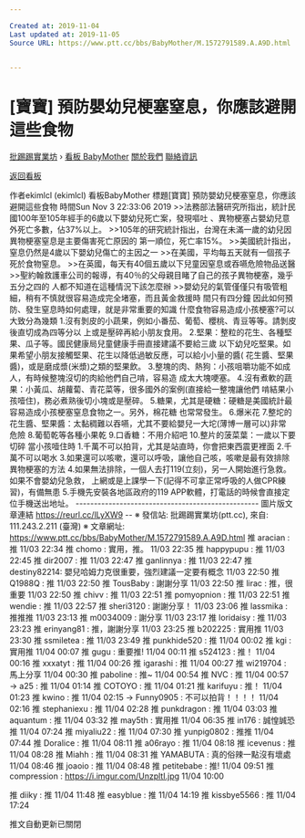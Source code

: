 ```yaml
---

Created at: 2019-11-04
Last updated at: 2019-11-05
Source URL: https://www.ptt.cc/bbs/BabyMother/M.1572791589.A.A9D.html


---
```


# [寶寶] 預防嬰幼兒梗塞窒息，你應該避開這些食物


[批踢踢實業坊](https://www.ptt.cc/bbs/) › [看板 BabyMother](https://www.ptt.cc/bbs/BabyMother/index.html) [關於我們](https://www.ptt.cc/about.html) [聯絡資訊](https://www.ptt.cc/contact.html)

[返回看板](https://www.ptt.cc/bbs/BabyMother/index.html)

作者ekimlcl (ekimlcl)
看板BabyMother
標題\[寶寶\] 預防嬰幼兒梗塞窒息，你應該避開這些食物
時間Sun Nov 3 22:33:06 2019
\>>法務部法醫研究所指出，統計民國100年至105年經手的6歲以下嬰幼兒死亡案，發現嘔吐 、異物梗塞占嬰幼兒意外死亡多數，佔37%以上。 >>105年的研究統計指出，台灣在未滿一歲的幼兒因異物梗塞窒息是主要傷害死亡原因的 第一順位，死亡率15%。 >>美國統計指出，窒息仍然是4歲以下嬰幼兒傷亡的主因之一 >>在美國，平均每五天就有一個孩子死於食物窒息。 >>在英國，每天有40個五歲以下兒童因窒息或吞嚥危險物品送醫 >>聖約翰救護車公司的報導，有40％的父母親目睹了自己的孩子異物梗塞，幾乎五分之四的 人都不知道在這種情況下該怎麼辦 >>嬰幼兒的氣管僅僅只有吸管粗細，稍有不慎就很容易造成完全堵塞，而且黃金救援時 間只有四分鐘 因此如何預防、發生窒息時如何處理，就是非常重要的知識 什麼食物容易造成小孩梗塞?可以大致分為幾類 1.沒有剝皮的小蔬果，例如小番茄、葡萄、櫻桃、青豆等等。請剝皮後直切成為四等分以 上或是壓碎再給小朋友食用。 2.堅果：整粒的花生、各種堅果、瓜子等。國民健康局兒童健康手冊直接建議不要給三歲 以下幼兒吃堅果。如果希望小朋友接觸堅果、花生以降低過敏反應，可以給小小量的醬( 花生醬、堅果醬)，或是磨成漿(米漿)之類的堅果飲。 3.整塊的肉、熱狗：小孩咀嚼功能不如成人，有時候整塊沒切的肉給他們自己啃，容易造 成太大塊哽塞。 4.沒有煮軟的蔬果：小黃瓜、胡蘿蔔、青花菜等，很多國外的案例(直接給一整塊讓他們 啃結果小孩噎住)，務必煮熟後切小塊或是壓碎。 5.糖果，尤其是硬糖：硬糖是美國統計最容易造成小孩梗塞窒息食物之一。另外，棉花糖 也常常發生。 6.爆米花 7.整坨的花生醬、堅果醬：太黏稠難以吞嚥，尤其不要給嬰兒一大坨(薄博一層可以)非常 危險 8.葡萄乾等各種小果乾 9.口香糖：不用介紹吧 10.整片的菠菜葉：一歲以下要切碎 當小孩噎住時 1.千萬不可以拍背，尤其是站直時，你會把東西震更裡面 2.千萬不可以喝水 3.如果還可以咳嗽，還可以呼吸，讓他自己咳，咳嗽是最有效排除異物梗塞的方法 4.如果無法排除，一個人去打119(立刻)，另一人開始進行急救。如果不會嬰幼兒急救， 上網或是上課學一下(記得不可拿正常呼吸的人做CPR練習)，有備無患 5.手機先安裝各地區政府的119 APP軟體，打電話的時候會直接定位手機送出地址。 -------------------------------------------------- 圖片版文章連結 <https://reurl.cc/lLyXW9> -- ※ 發信站: 批踢踢實業坊(ptt.cc), 來自: 111.243.2.211 (臺灣) ※ 文章網址: <https://www.ptt.cc/bbs/BabyMother/M.1572791589.A.A9D.html>
推 aracian : 推 11/03 22:34
推 chomo : 實用，推。 11/03 22:35
推 happypupu : 推 11/03 22:45
推 dir2007 : 推 11/03 22:47
推 ganlinnya : 推 11/03 22:47
推 destiny82214: 嬰兒哈姆力克很重要，強烈建議一定要有概念 11/03 22:50
推 Q1988Q : 推 11/03 22:50
推 TousBaby : 謝謝分享 11/03 22:50
推 lirac : 推，很重要 11/03 22:50
推 chivv : 推 11/03 22:51
推 pomyopnion : 推 11/03 22:51
推 wendie : 推 11/03 22:57
推 sheri3120 : 謝謝分享！ 11/03 23:06
推 lassmika : 推推推 11/03 23:13
推 m0034009 : 謝分享 11/03 23:17
推 loridaisy : 推 11/03 23:23
推 erinyang81 : 推，謝謝分享 11/03 23:25
推 b202225 : 實用推 11/03 23:30
推 ssmiletea : 推 11/03 23:49
推 punkhide520 : 推 11/04 00:02
推 kgi : 實用推 11/04 00:07
推 gugu : 重要推! 11/04 00:11
推 s524123 : 推！ 11/04 00:16
推 xxxatyt : 推 11/04 00:26
推 igarashi : 推 11/04 00:27
推 wi219704 : 馬上分享 11/04 00:30
推 paboline : 推~ 11/04 00:54
推 NVC : 推 11/04 00:57
→ a25 : 推 11/04 01:14
推 COTOYO : 推 11/04 01:21
推 karifuyu : 推！ 11/04 01:23
推 kwino : 推 11/04 02:15
→ Funny0905 : 不可以拍背！！！！ 11/04 02:16
推 stephaniexu : 推 11/04 02:28
推 punkdragon : 推 11/04 03:03
推 aquantum : 推 11/04 03:32
推 may5th : 實用推 11/04 06:35
推 in176 : 誠惶誠恐推 11/04 07:24
推 miyaliu22 : 推 11/04 07:30
推 yunpig0802 : 推推 11/04 07:44
推 Doralice : 推 11/04 08:11
推 a06rayo : 推 11/04 08:18
推 icevenus : 推 11/04 08:28
推 Miahh : 推 11/04 08:31
推 YAMABUTA : 真的俗辣一點沒有壞處 11/04 08:46
推 joaoio : 推 11/04 08:48
推 petitebabe : 推! 11/04 09:51
推 compression : <https://i.imgur.com/UnzpltI.jpg> 11/04 10:00

推 diiky : 推 11/04 11:48
推 easyblue : 推 11/04 14:19
推 kissbye5566 : 推 11/04 17:24

推文自動更新已關閉

